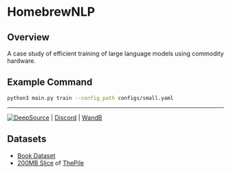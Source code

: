 # HomebrewNLP

## Overview

A case study of efficient training of large language models using commodity hardware.

## Example Command

```BASH
python3 main.py train --config_path configs/small.yaml
```

---
[![DeepSource](https://deepsource.io/gh/HomebrewNLP/HomebrewNLP.svg/?label=active+issues&show_trend=true&token=sAQ42SRyNPilkjj82sQd88ea)](https://deepsource.io/gh/HomebrewNLP/HomebrewNLP/?ref=repository-badge)
| [Discord](https://discord.gg/JSGG6Abcyx)
| [WandB](https://wandb.ai/homebrewnlp/gpt)

## Datasets
* [Book Dataset](https://drive.google.com/file/u/1/d/1aoW3KI2E3nK7B28RE6I6_oDtNidTvoc2/view?usp=sharing)
* [200MB Slice](https://drive.google.com/file/d/1QTbRYe-BOq2kw8foWB16NGPthQjZr7yn/view?usp=sharing) of [ThePile](https://github.com/EleutherAI/the-pile)
